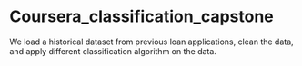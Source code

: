 # Coursera_classification_capstone
We load a historical dataset from previous loan applications, clean the data, and apply different classification algorithm on the data.

